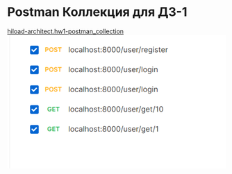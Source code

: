 # Postman Коллекция для ДЗ-1

[hiload-architect.hw1-postman_collection](./hiload-architect.hw1-postman_collection)
![postman-hw1.png](postman-hw1.png)